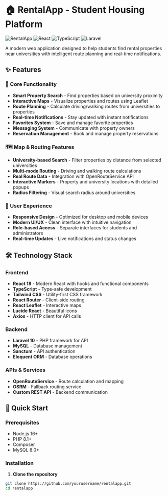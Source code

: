 # 🏠 RentalApp - Student Housing Platform

![RentalApp](https://img.shields.io/badge/RentalApp-Student%20Housing-blue)
![React](https://img.shields.io/badge/React-18.2.0-61dafb)
![TypeScript](https://img.shields.io/badge/TypeScript-5.0-3178c6)
![Laravel](https://img.shields.io/badge/Laravel-10.0-ff2d20)

A modern web application designed to help students find rental properties near universities with intelligent route planning and real-time notifications.

## ✨ Features

### 🎯 Core Functionality
- **Smart Property Search** - Find properties based on university proximity
- **Interactive Maps** - Visualize properties and routes using Leaflet
- **Route Planning** - Calculate driving/walking routes from universities to properties
- **Real-time Notifications** - Stay updated with instant notifications
- **Favorites System** - Save and manage favorite properties
- **Messaging System** - Communicate with property owners
- **Reservation Management** - Book and manage property reservations

### 🗺️ Map & Routing Features
- **University-based Search** - Filter properties by distance from selected universities
- **Multi-mode Routing** - Driving and walking route calculations
- **Real Route Data** - Integration with OpenRouteService API
- **Interactive Markers** - Property and university locations with detailed popups
- **Radius Filtering** - Visual search radius around universities

### 👤 User Experience
- **Responsive Design** - Optimized for desktop and mobile devices
- **Modern UI/UX** - Clean interface with intuitive navigation
- **Role-based Access** - Separate interfaces for students and administrators
- **Real-time Updates** - Live notifications and status changes

## 🛠️ Technology Stack

### Frontend
- **React 18** - Modern React with hooks and functional components
- **TypeScript** - Type-safe development
- **Tailwind CSS** - Utility-first CSS framework
- **React Router** - Client-side routing
- **React Leaflet** - Interactive maps
- **Lucide React** - Beautiful icons
- **Axios** - HTTP client for API calls

### Backend
- **Laravel 10** - PHP framework for API
- **MySQL** - Database management
- **Sanctum** - API authentication
- **Eloquent ORM** - Database operations

### APIs & Services
- **OpenRouteService** - Route calculation and mapping
- **OSRM** - Fallback routing service
- **Custom REST API** - Backend communication

## 🚀 Quick Start

### Prerequisites
- Node.js 16+ 
- PHP 8.1+
- Composer
- MySQL 8.0+

### Installation

1. **Clone the repository**
```bash
git clone https://github.com/yourusername/rentalapp.git
cd rentalapp
